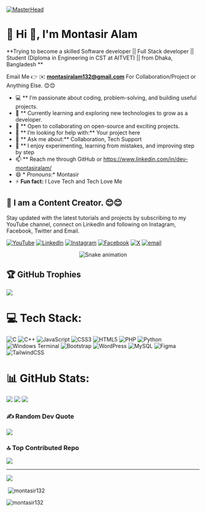   [![MasterHead](https://user-images.githubusercontent.com/90236635/232446433-d5540fa2-fe28-4bb8-b929-cdb51fe61336.gif)](https://portfolio-k6cq65351-montasiralam-projects.vercel.app/)

# 💫 Hi 👋, I'm Montasir Alam
**Trying to become a skilled Software developer || Full Stack developer || Student (Diploma in Engineering in CST at AITVET) || from Dhaka, Bangladesh **  


Email Me 👉 ✉️ **montasiralam132@gmail.com** For Collaboration/Project or Anything Else. 😊😊

- 💻 ** I’m passionate about coding, problem-solving, and building useful projects.
- 🌱 ** Currently learning and exploring new technologies to grow as a developer.
- 👯 ** Open to collaborating on open-source and exciting projects.
- 🤝 ** I’m looking for help with:** Your project here
- 💬 ** Ask me about:** Collaboration, Tech Support
- 🚀 ** I enjoy experimenting, learning from mistakes, and improving step by step
- 📫 ** Reach me through GitHub or https://www.linkedin.com/in/dev-montasiralam/
- 😄 * *Pronouns:** Montasir
- ⚡ **Fun fact:** I Love Tech and Tech Love Me

## 🔗 I am a Content Creator. 😊😊

Stay updated with the latest tutorials and projects by subscribing to my YouTube channel, connect on LinkedIn and following on Instagram, Facebook, Twitter and Email.

[![YouTube](https://img.shields.io/badge/YouTube-%23FF0000.svg?logo=YouTube&logoColor=white)](https://youtube.com/@montasiralam132)
[![LinkedIn](https://img.shields.io/badge/LinkedIn-%230077B5.svg?logo=linkedin&logoColor=white)](https://linkedin.com/in/dev-montasiralam) 
[![Instagram](https://img.shields.io/badge/Instagram-%23E4405F.svg?logo=Instagram&logoColor=white)](https://instagram.com/md.montasiralam340) 
[![Facebook](https://img.shields.io/badge/Facebook-%231877F2.svg?logo=Facebook&logoColor=white)](https://facebook.com/md.montasiralam340) 
[![X](https://img.shields.io/badge/X-black.svg?logo=X&logoColor=white)](https://x.com/montasiralam132) 
[![email](https://img.shields.io/badge/Email-D14836?logo=gmail&logoColor=white)](mailto:montasiralam132@gmail.com) 

<!-- Snake Game Repo View -->

<div align="center">
  <img src="https://profile-readme-generator.com/assets/snake.svg" alt="Snake animation" />
</div>

## 🏆 GitHub Trophies
![](https://github-profile-trophy.vercel.app/?username=montasir132&theme=radical&no-frame=false&no-bg=false&margin-w=4)


# 💻 Tech Stack:
![C](https://img.shields.io/badge/c-%2300599C.svg?style=for-the-badge&logo=c&logoColor=white) ![C++](https://img.shields.io/badge/c++-%2300599C.svg?style=for-the-badge&logo=c%2B%2B&logoColor=white) ![JavaScript](https://img.shields.io/badge/javascript-%23323330.svg?style=for-the-badge&logo=javascript&logoColor=%23F7DF1E) ![CSS3](https://img.shields.io/badge/css3-%231572B6.svg?style=for-the-badge&logo=css3&logoColor=white) ![HTML5](https://img.shields.io/badge/html5-%23E34F26.svg?style=for-the-badge&logo=html5&logoColor=white) ![PHP](https://img.shields.io/badge/php-%23777BB4.svg?style=for-the-badge&logo=php&logoColor=white) ![Python](https://img.shields.io/badge/python-3670A0?style=for-the-badge&logo=python&logoColor=ffdd54) ![Windows Terminal](https://img.shields.io/badge/Windows%20Terminal-%234D4D4D.svg?style=for-the-badge&logo=windows-terminal&logoColor=white) ![Bootstrap](https://img.shields.io/badge/bootstrap-%238511FA.svg?style=for-the-badge&logo=bootstrap&logoColor=white) ![WordPress](https://img.shields.io/badge/WordPress-%23117AC9.svg?style=for-the-badge&logo=WordPress&logoColor=white) ![MySQL](https://img.shields.io/badge/mysql-4479A1.svg?style=for-the-badge&logo=mysql&logoColor=white) ![Figma](https://img.shields.io/badge/figma-%23F24E1E.svg?style=for-the-badge&logo=figma&logoColor=white) ![TailwindCSS](https://img.shields.io/badge/tailwindcss-%2338B2AC.svg?style=for-the-badge&logo=tailwind-css&logoColor=white)

# 📊 GitHub Stats:
![](https://github-readme-stats.vercel.app/api/top-langs/?username=montasir132&theme=synthwave&hide_border=false&include_all_commits=true&count_private=true&layout=compact)
![](https://github-readme-stats.vercel.app/api?username=montasir132&theme=synthwave&hide_border=false&include_all_commits=true&count_private=true)
![](https://nirzak-streak-stats.vercel.app/?user=montasir132&theme=synthwave&hide_border=false)<br/>



### ✍️ Random Dev Quote
![](https://quotes-github-readme.vercel.app/api?type=horizontal&theme=radical)

### 🔝 Top Contributed Repo
![](https://github-contributor-stats.vercel.app/api?username=montasir132&limit=5&theme=dark&combine_all_yearly_contributions=true)

---
[![](https://visitcount.itsvg.in/api?id=montasir132&icon=2&color=3)](https://visitcount.itsvg.in)

<!-- Proudly created with GPRM ( https://gprm.itsvg.in ) -->
<p>&nbsp;<img align="center" src="https://github-readme-stats.vercel.app/api?username=montasir132&show_icons=true&locale=en" alt="montasir132" /></p>

<p><img align="center" src="https://github-readme-streak-stats.herokuapp.com/?user=montasir132&" alt="montasir132" /></p>


